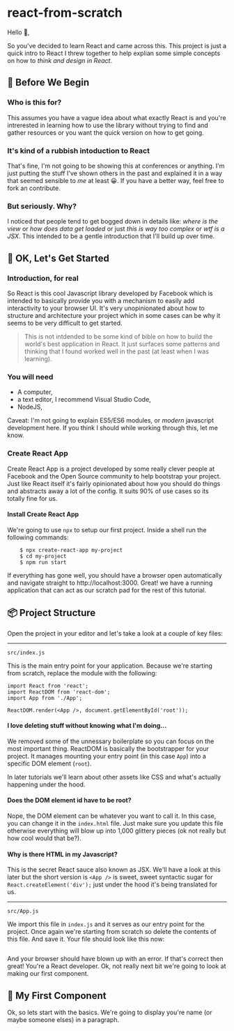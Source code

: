 # react-from-scratch

Hello 👋,

So you've decided to learn React and came across this. This project is just a quick intro to React I threw together to help explian some simple concepts on how to _think and design in React_.

## 🚦 Before We Begin

### Who is this for?

This assumes you have a vague idea about what exactly React is and you're intrerested in learning how to use the library without trying to find and gather resources or you want the quick version on how to get going.

### It's kind of a rubbish intoduction to React

That's fine, I'm not going to be showing this at conferences or anything. I'm just putting the stuff I've shown others in the past and explained it in a way that seemed sensible to _me_ at least 😀. If you have a better way, feel free to fork an contribute.

### But seriously. Why?

I noticed that people tend to get bogged down in details like: _where is the view_ or _how does data get loaded_ or just _this is way too complex_ or _wtf is a JSX_. This intended to be a gentle introduction that I'll build up over time.

## 🎉 OK, Let's Get Started 

### Introduction, for real

So React is this cool Javascript library developed by Facebook which is intended to basically provide you with a mechanism to easily add interactivity to your browser UI. It's very unopinionated about how to structure and architecture your project which in some cases can be why it seems to be very difficult to get started.

> This is not intdended to be some kind of bible on how to build the world's best application in React. It just surfaces some patterns and thinking that I found worked well in the past (at least when I was learning).

### You will need

* A computer,
* a text editor, I recommend Visual Studio Code,
* NodeJS,

Caveat: I'm not going to explain ES5/ES6 modules, or _modern_ javascript development here. If you think I should while working through this, let me know.

### Create React App

Create React App is a project developed by some really clever people at Facebook and the Open Source community to help bootstrap your project. Just like React itself it's fairly opinionated about how you should do things and abstracts away a lot of the config. It suits 90% of use cases so its totally fine for us.

#### Install Create React App

We're going to use `npx` to setup our first project. Inside a shell run the following commands:

```
    $ npx create-react-app my-project
    $ cd my-project
    $ npm run start
```

If everything has gone well, you should have a browser open automatically and navigate straight to http://localhost:3000. Great! we have a running application that can act as our scratch pad for the rest of this tutorial.

## 📦 Project Structure

Open the project in your editor and let's take a look at a couple of key files:

---

`src/index.js`

This is the main entry point for your application. Because we're starting from scratch, replace the module with the following:

```
import React from 'react';
import ReactDOM from 'react-dom';
import App from './App';

ReactDOM.render(<App />, document.getElementById('root'));
```

#### I love deleting stuff without knowing what I'm doing...

We removed some of the unnessary boilerplate so you can focus on the most important thing. ReactDOM is basically the bootstrapper for your project. It manages mounting your entry point (in this case `App`) into a specific DOM element (`root`).

In later tutorials we'll learn about other assets like CSS and what's actually happening under the hood.

#### Does the DOM element id have to be root?

Nope, the DOM element can be whatever you want to call it. In this case, you can change it in the `index.html` file. Just make sure you update this file otherwise everything will blow up into 1,000 glittery pieces (ok not really but how cool would that be?).

#### Why is there HTML in my Javascript?

This is the secret React sauce also known as JSX. We'll have a look at this later but the short version is `<App />` is sweet, sweet syntactic sugar for `React.createElement('div');` just under the hood it's being translated for us.

---

`src/App.js`

We import this file in `index.js` and it serves as our entry point for the project. Once again we're starting from scratch so delete the contents of this file. And save it. Your file should look like this now:

```

```

And your browser should have blown up with an error. If that's correct then great! You're a React developer. Ok, not really next bit we're going to look at making our first component.

## 🍼 My First Component

Ok, so lets start with the basics. We're going to display you're name (or maybe someone elses) in a paragraph. 